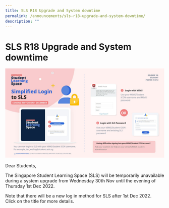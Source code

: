 ```yaml
---
title: SLS R18 Upgrade and System downtime
permalink: /announcements/sls-r18-upgrade-and-system-downtime/
description: ""
---
```

# SLS R18 Upgrade and System downtime

![](/images/SLS%20R18%20-%20Student%20MIMS.jpg)

Dear Students,   
  
The Singapore Student Learning Space (SLS) will be temporarily unavailable during a system upgrade from Wednesday 30th Nov until the evening of Thursday 1st Dec 2022.  
  
Note that there will be a new log in method for SLS after 1st Dec 2022.  
Click on the title for more details.